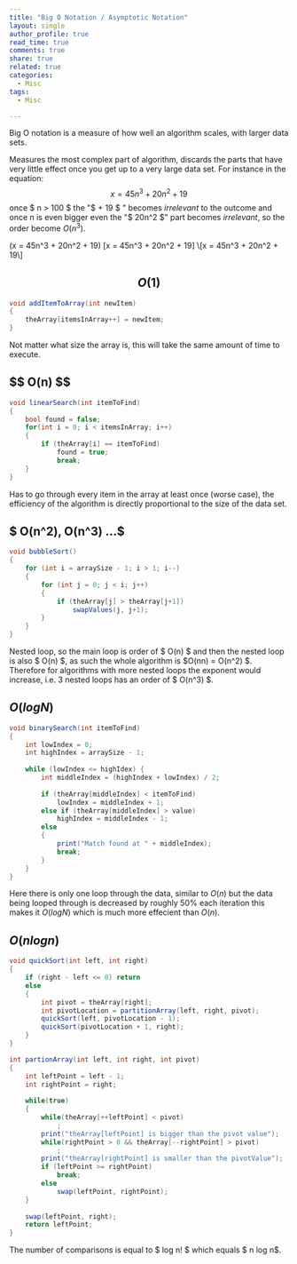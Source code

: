 ```yaml
---
title: "Big O Notation / Asymptotic Notation"
layout: single
author_profile: true
read_time: true
comments: true
share: true
related: true
categories:
  - Misc
tags:
  - Misc

---
```


Big O notation is a measure of how well an algorithm scales, with larger data  sets.

Measures the most complex part of algorithm, discards the parts that have very little effect once you get up to a very large data set. For instance in the equation: $$ x = 45n^3 + 20n^2 + 19 $$ once $ n > 100 $ the "$ + 19 $ " becomes _irrelevant_ to the outcome and once n is even bigger even the "$ 20n^2 $" part becomes _irrelevant_, so the order become $O(n^3)$.

\(x = 45n^3 + 20n^2 + 19\)
\[x = 45n^3 + 20n^2 + 19\]
\\[x = 45n^3 + 20n^2 + 19\\]

## $$ O(1) $$


```c#
void addItemToArray(int newItem)
{
	theArray[itemsInArray++] = newItem;
}
```

Not matter what size the array is, this will take the same amount of time to execute.

## \$$ O(n) $$

```c#
void linearSearch(int itemToFind)
{
	bool found = false;
	for(int i = 0; i < itemsInArray; i++)
  	{
    	if (theArray[i] == itemToFind)
      		found = true;
      		break;
  	}
}
```

 Has to go through every item in the array at least once (worse case), the efficiency of the algorithm is directly proportional to the size of the data set.

## $ O(n^2), O(n^3) ...$

```c#
void bubbleSort()
{
	for (int i = arraySize - 1; i > 1; i--) 
	{
  		for (int j = 0; j < i; j++) 
    	{
    		if (theArray[j] > theArray[j+1])
	  			swapValues(j, j+1);
	  	}
	}
}
```

Nested loop, so the main loop is order of $ O(n) $ and then the nested loop is also $ O(n) $, as such the whole algorithm is $O(nn) = O(n^2) $.  Therefore for algorithms with more nested loops the exponent would increase, i.e. 3 nested loops has an order of $ O(n^3) $.

## $O(log N)$

```c#
void binarySearch(int itemToFind)
{
	int lowIndex = 0;
  	int highIndex = arraySize - 1;
  
  	while (lowIndex <= highIdex) {
    	int middleIndex = (highIndex + lowIndex) / 2;
      	
      	if (theArray[middleIndex] < itemToFind)
          	lowIndex = middleIndex + 1;
      	else if (theArray[middleIndex] > value)
          	highIndex = middleIndex - 1;
      	else
        {
        	print("Match found at " + middleIndex);
          	break;
        }
  	}
}
```

Here there is only one loop through the data, similar to $O(n)$ but the data being looped through is decreased by roughly 50% each iteration this makes it $O(logN)$ which is much more effecient than $O(n)$.

## $O(n log n)$

```c#
void quickSort(int left, int right)
{
 	if (right - left <= 0) return
    else
    {
      	int pivot = theArray[right];
      	int pivotLocation = partitionArray(left, right, pivot);
      	quickSort(left, pivotLocation - 1);
      	quickSort(pivotLocation + 1, right);
    }
}

int partionArray(int left, int right, int pivot)
{
  	int leftPoint = left - 1;
  	int rightPoint = right;
  
  	while(true)
    {
      	while(theArray[++leftPoint] < pivot)
          	;
        print("theArray[leftPoint] is bigger than the pivot value");
        while(rightPoint > 0 && theArray[--rightPoint] > pivot)
          	;
        print("theArray[rightPoint] is smaller than the pivotValue");
        if (leftPoint >= rightPoint)
          	break;
     	else
          	swap(leftPoint, rightPoint);
    }
  
  	swap(leftPoint, right);
  	return leftPoint;
}
```

The number of comparisons is equal to $ log n! $ which equals $ n log n$.
